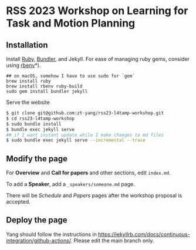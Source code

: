# RSS 2023 Workshop on Learning for Task and Motion Planning

## Installation

Install [Ruby](https://www.ruby-lang.org/en/downloads/), [Bundler](https://bundler.io/), and Jekyll. For ease of managing ruby gems, consider using [rbenv](https://github.com/rbenv/rbenv)*).

```
## on macOS, somehow I have to use sudo for `gem`
brew install ruby
brew install rbenv ruby-build
sudo gem install bundler jekyll
```

Serve the website

```bash
$ git clone git@github.com:zt-yang/rss23-l4tamp-workshop.git
$ cd rss23-l4tamp-workshop
$ sudo bundle install
$ bundle exec jekyll serve
## if I want instant update while I make changes to md files
$ sudo bundle exec jekyll serve --incremental --trace
```

## Modify the page

For **Overview** and **Call for papers** and other sections, edit `index.md`.

To add a **Speaker**, add a `_speakers/someone.md` page.

There will be *Schedule* and *Papers* pages after the workshop proposal is accepted.

## Deploy the page

Yang should follow the instructions in https://jekyllrb.com/docs/continuous-integration/github-actions/. Please edit the main branch only.
